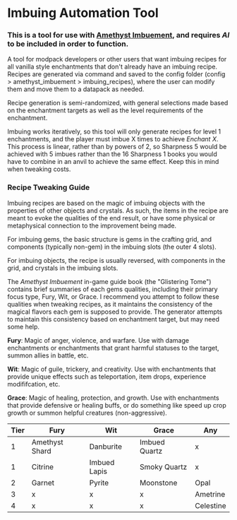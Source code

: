 # Imbuing Automation Tool

### This is a tool for use with [Amethyst Imbuement](https://www.curseforge.com/minecraft/mc-mods/amethyst-imbuement), and requires *AI* to be included in order to function.

A tool for modpack developers or other users that want imbuing recipes for all vanilla style enchantments that don't already have an imbuing recipe. Recipes are generated via command and saved to the config folder (config > amethyst_imbuement > imbuing_recipes), where the user can modify them and move them to a datapack as needed.

Recipe generation is semi-randomized, with general selections made based on the enchantment targets as well as the level requirements of the enchantment.

Imbuing works iteratively, so this tool will only generate recipes for level 1 enchantments, and the player must imbue X times to achieve *Enchant X*. This process is linear, rather than by powers of 2, so Sharpness 5 would be achieved with 5 imbues rather than the 16 Sharpness 1 books you would have to combine in an anvil to achieve the same effect. Keep this in mind when tweaking costs.

### Recipe Tweaking Guide

Imbuing recipes are based on the magic of imbuing objects with the properties of other objects and crystals. As such, the items in the recipe are meant to evoke the qualities of the end result, or have some physical or metaphysical connection to the improvement being made.

For imbuing gems, the basic structure is gems in the crafting grid, and components (typically non-gem) in the imbuing slots (the outer 4 slots).

For imbuing objects, the recipe is usually reversed, with components in the grid, and crystals in the imbuing slots.

The *Amethyst Imbuement* in-game guide book (the "Glistering Tome") contains brief summaries of each gems qualities, including their primary focus type, Fury, Wit, or Grace. I recommend you attempt to follow these qualities when tweaking recipes, as it maintains the consistency of the magical flavors each gem is supposed to provide. The generator attempts to maintain this consistency based on enchantment target, but may need some help.

**Fury**: Magic of anger, violence, and warfare. Use with damage enchantments or enchantments that grant harmful statuses to the target, summon allies in battle, etc.

**Wit**: Magic of guile, trickery, and creativity. Use with enchantments that provide unique effects such as teleportation, item drops, experience modififcation, etc.

**Grace**: Magic of healing, protection, and growth. Use with enchantments that provide defensive or healing buffs, or do something like speed up crop growth or summon helpful creatures (non-aggressive).

|Tier|Fury|Wit|Grace|Any|
|----|----|---|-----|---|
|1|Amethyst Shard|Danburite|Imbued Quartz|x|
|1|Citrine|Imbued Lapis|Smoky Quartz|x|
|2|Garnet|Pyrite|Moonstone|Opal|
|3|x|x|x|Ametrine|
|4|x|x|x|Celestine|
